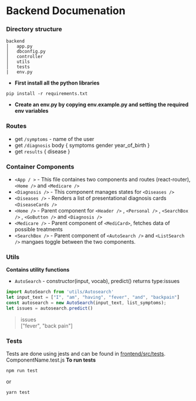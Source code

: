
# Backend Documenation
### Directory structure
```
backend
│   app.py
│   dbconfig.py
│   controller
│   utils
│   tests
|   env.py
```
- **First install all the python libraries**
```
pip install -r requirements.txt
```
- **Create an env.py by copying env.example.py and setting the required env variables**

### Routes
* get `/symptoms` - name of the user
* get `/diagnosis`
  body {
    symptoms
    gender
    year_of_birth
  }
* get `results`
{
  disease
}

### Container Components
* `<App / >` - This file containes two components and routes (react-router), `<Home />` and `<Medicare />`    
* `<Diagnosis />` - This component manages states for `<Diseases />`  
* `<Diseases />` - Renders a list of presentational diagnosis cards `<DiseaseCards />` 
* `<Home />` - Parent component for `<Header />` , `<Personal />` , `<SearchBox />` , `<GoButton />`  and `<Diagnosis />`
* `<Medicare />` - Parent component of `<MediCard>`, fetches data of possible treatments
* `<SearchBox />` - Parent component of `<AutoSearch />` and `<ListSearch />` mangaes toggle between the two components.

### Utils
**Contains utility functions** <br />
* `AutoSearch` - constructor(input, vocab), predict() returns type:issues
          
```javascript
import AutoSearch from 'utils/Autosearch'
let input_text = ["I", "am", "having", "fever", "and", "backpain"]
const autosearch = new AutoSearch(input_text, list_symptoms);
let issues = autosearch.predict()
```
> issues <br />
> ["fever", "back pain"]

### Tests
Tests are done using jests and can be found in [frontend/src/tests](https://github.com/migom6/mediquick/frontend/src/tests). ComponentName.test.js 
**To run tests**
```
npm run test
```
or
```
yarn test
```



